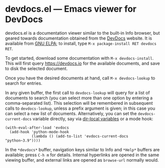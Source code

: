 devdocs.el — Emacs viewer for DevDocs
=====================================

devdocs.el is a documentation viewer similar to the built-in Info
browser, but geared towards documentation obtained from the [DevDocs]
website.  It is available from [GNU ELPA]; to install, type `M-x
package-install RET devdocs RET`.

To get started, download some documentation with `M-x devdocs-install`.
This will first query https://devdocs.io for the available documents,
and save to disk the selected document.

Once you have the desired documents at hand, call `M-x devdocs-lookup`
to search for entries.

In any given buffer, the first call to `devdocs-lookup` will query for
a list of documents to search (you can select more than one option by
entering a comma-separated list).  This selection will be remembered
in subsequent calls to `devdocs-lookup`, unless a prefix argument is
given; in this case you can select a new list of documents.
Alternatively, you can set the `devdocs-current-docs` variable
directly, say via [dir-local variables] or a mode hook:

```elisp
(with-eval-after-load 'evdocs
  (add-hook 'python-mode-hook
            (lambda () (add-to-list 'evdocs-current-docs "python~3.9"))))
```

In the `*devdocs*` buffer, navigation keys similar to Info and
`*Help*` buffers are available; press `C-h m` for details.  Internal
hyperlinks are opened in the same viewing buffer, and external links
are opened as `browse-url` normally would.

[DevDocs]: https://devdocs.io
[GNU ELPA]: https://elpa.gnu.org/packages/devdocs.html
[dir-local variables]: https://www.gnu.org/software/emacs/manual/html_node/emacs/Directory-Variables.html

